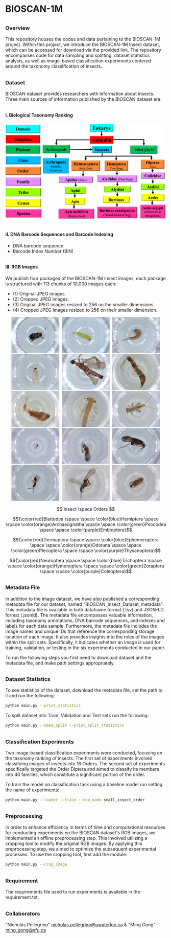 # BIOSCAN-1M

###### <h3> Overview
This repository houses the codes and data pertaining to the BIOSCAN-1M project. 
Within this project, we introduce the BIOSCAN-1M Insect dataset, which can be accessed 
for download via the provided link. The repository encompasses code for data sampling and splitting, 
dataset statistics analysis, as well as image-based classification experiments centered around 
the taxonomy classification of insects. 
 
###### <h3> Dataset
BIOSCAN dataset provides researchers with information about insects. 
Three main sources of information published by the BIOSCAN dataset are: 

###### <h4> I. Biological Taxonomy Ranking 

![My Image](dataset/bioscan_images/taxonomy.png "Biological Taxonomy Ranking")

###### <h4> II. DNA Barcode Sequences and Barcode Indexing

* DNA barcode sequence
* Barcode Index Number (BIN)

###### <h4> III. RGB Images 

We publish four packages of the BIOSCAN-1M Insect images, 
each package is structured with 113 chunks of 10,000 images each:
- (1) Original JPEG images.
- (2) Cropped JPEG images.
- (3) Original JPEG images resized to 256 on the smaller dimensions.
- (4) Cropped JPEG images resized to 256 on their smaller dimension.

 <p align="middle">
  <img src="dataset/bioscan_images/3995976_Blattodea.jpg"     alt="Blattodea"     title="Blattodea" width="150" hspace="2"/>
  <img src="dataset/bioscan_images/4049775_Hemiptera.jpg"     alt="Hemiptera"     title="Hemiptera" width="150" hspace="2"/>
  <img src="dataset/bioscan_images/4079301_Archaeognatha.jpg" alt="Archaeognatha" title="Archaeognatha" width="150" hspace="2"/>
  <img src="dataset/bioscan_images/4079804_Psocodea.jpg"      alt="Psocodea"      title="Psocodea" width="150" hspace="2"/>
  <img src="dataset/bioscan_images/4091453_Embioptera.jpg"    alt="Embioptera"    title="Embioptera" width="150" hspace="2"/>
  <img src="dataset/bioscan_images/4273164_Dermaptera.jpg"    alt="Dermaptera"    title="Dermaptera" width="150" hspace="2"/>
  <img src="dataset/bioscan_images/4279962_Ephemeroptera.jpg" alt="Ephemeroptera" title="Ephemeroptera" width="150" hspace="2"/>
  <img src="dataset/bioscan_images/4284053_Odonata.jpg"       alt="Odonata"       title="Odonata" width="150" hspace="2"/>
  <img src="dataset/bioscan_images/4285466_Plecoptera.jpg"    alt="Plecoptera"    title="Plecoptera" width="150" hspace="2"/>
  <img src="dataset/bioscan_images/5071176_Thysanoptera.jpg"  alt="Thysanoptera"  title="Thysanoptera" width="150" hspace="2"/>
  <img src="dataset/bioscan_images/5131549_Neuroptera.jpg"    alt="Neuroptera"    title="Neuroptera" width="150" hspace="2"/>
  <img src="dataset/bioscan_images/5154627_Trichoptera.jpg"   alt="Trichoptera"   title="Trichoptera" width="150" hspace="2"/>
  <img src="dataset/bioscan_images/5189695_Hymenoptera.jpg"   alt="Hymenoptera"   title="Hymenoptera" width="150" hspace="2"/>
  <img src="dataset/bioscan_images/5578509_Zoraptera.jpg"     alt="Zoraptera"     title="Zoraptera" width="150" hspace="2"/>
  <img src="dataset/bioscan_images/5580278_Coleoptera.jpg"    alt="Coleoptera"    title="Coleoptera" width="150" hspace="2"/>
</p>

<p align="middle">  $$ Insect \space Orders $$ </p>

$${\color{red}Blattodea \space \space \color{blue}Hemiptera \space \space \color{orange}Archaeognatha \space  \space \color{green}Psocodea \space \space \color{purple}Embioptera}$$

$${\color{red}Dermaptera \space \space \color{blue}Ephemeroptera \space \space \color{orange}Odonata \space \space \color{green}Plecoptera \space \space \color{purple}Thysanoptera}$$
  
$${\color{red}Neuroptera \space \space \color{blue}Trichoptera \space \space \color{orange}Hymenoptera \space \space \color{green}Zoraptera \space \space \color{purple}Coleoptera}$$

###### <h3> Metadata File
In addition to the image dataset, we have also published a corresponding metadata file for our dataset, 
named "BIOSCAN_Insect_Dataset_metadata". This metadata file is available in both dataframe format (.tsv) 
and JSON-LD format (.jsonld). 
The metadata file encompasses valuable information, including taxonomy annotations, DNA barcode sequences, 
and indexes and labels for each data sample. Furthermore, the metadata file includes the image names and unique IDs 
that reference the corresponding storage location of each image. It also provides insights into the roles of the 
images within the split sets. Specifically, it indicates whether an image is used for training, validation, or 
testing in the six experiments conducted in our paper. 

To run the following steps you first need to download dataset and the metadata file, 
and make path settings appropriately.

###### <h3> Dataset Statistics
To see statistics of the dataset, download the metadata file, set the path to it and run the following:
```bash
python main.py --print_statistics 
``` 
 
To split dataset into Train, Validation and Test sets run the following:
```bash
python main.py --make_split --print_split_statistics
``` 
 
###### <h3> Classification Experiments
Two image-based classification experiments were conducted, focusing on the taxonomy ranking of insects. 
The first set of experiments involved classifying images of insects into 16 Orders. 
The second set of experiments specifically targeted the Order Diptera and 
aimed to classify its members into 40 families, which constitute a significant portion of the order.

To train the model on classification task using a baseline model run setting the name of experiments:
```bash
python main.py --loader --train --exp_name small_insect_order
``` 

###### <h3> Preprocessing
In order to enhance efficiency in terms of time and computational resources for conducting experiments 
on the BIOSCAN dataset's RGB images, we implemented an offline preprocessing step. This involved utilizing 
a cropping tool to modify the original RGB images. 
By applying this preprocessing step, we aimed to optimize the subsequent experimental processes.
To use the cropping tool, first add the module:


```bash
python main.py --crop_image
``` 


###### <h3> Requirement 
The requirements file used to run experiments is available in the requirement.txt.
  
###### <h3> Collaborators
"Nicholas Pellegrino" <nicholas.pellegrino@uwaterloo.ca> & "Ming Gong" <ming_gong@sfu.ca>  

 

 

 

